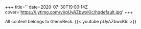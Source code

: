 +++
title=''
date=2020-07-30T19:00:14Z
cover='https://i.ytimg.com/vi/pUyAZbwxKIc/hqdefault.jpg'
+++

All content belongs to GlennBeck.
{{< youtube pUyAZbwxKIc >}}
